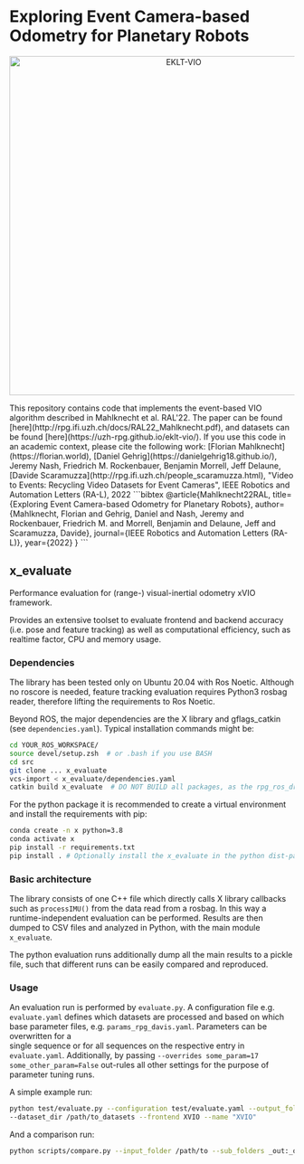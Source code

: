 # Exploring Event Camera-based Odometry for Planetary Robots
<p align="center">
    <img src="https://rpg.ifi.uzh.ch/img/papers/arxiv22_Mahlknecht.png" alt="EKLT-VIO" width="600"/>
</p>
This repository contains code that implements the event-based VIO algorithm described in Mahlknecht et al. RAL'22. The paper can be found [here](http://rpg.ifi.uzh.ch/docs/RAL22_Mahlknecht.pdf), and datasets can be found [here](https://uzh-rpg.github.io/eklt-vio/).
If you use this code in an academic context, please cite the following work:
[Florian Mahlknecht](https://florian.world), [Daniel Gehrig](https://danielgehrig18.github.io/), Jeremy Nash, 
Friedrich M. 
Rockenbauer, Benjamin Morrell, Jeff Delaune, [Davide Scaramuzza](http://rpg.ifi.uzh.ch/people_scaramuzza.html), "Video to Events: Recycling Video Datasets for Event Cameras", IEEE Robotics and Automation Letters (RA-L), 2022
```bibtex
@article{Mahlknecht22RAL,
  title={Exploring Event Camera-based Odometry for Planetary Robots},
  author={Mahlknecht, Florian and Gehrig, Daniel and Nash, Jeremy and Rockenbauer, Friedrich M. and Morrell, Benjamin and Delaune, Jeff and Scaramuzza, Davide},
  journal={IEEE Robotics and Automation Letters (RA-L)},
  year={2022}
}
```

## x_evaluate

Performance evaluation for (range-) visual-inertial odometry xVIO framework.

Provides an extensive toolset to evaluate frontend and backend accuracy (i.e. pose and feature tracking) as well as 
computational efficiency, such as realtime factor, CPU and memory usage.

### Dependencies

The library has been tested only on Ubuntu 20.04 with Ros Noetic. Although no roscore is needed, feature tracking 
evaluation requires Python3 rosbag reader, therefore lifting the requirements to Ros Noetic.

Beyond ROS, the major dependencies are the X library and gflags_catkin (see `dependencies.yaml`). Typical installation
commands might be:

```bash
cd YOUR_ROS_WORKSPACE/
source devel/setup.zsh  # or .bash if you use BASH
cd src
git clone ... x_evaluate
vcs-import < x_evaluate/dependencies.yaml
catkin build x_evaluate  # DO NOT BUILD all packages, as the rpg_ros_driver might fail, but it's not needed
```

For the python package it is recommended to create a virtual environment and install the requirements with pip:

```bash
conda create -n x python=3.8
conda activate x
pip install -r requirements.txt
pip install . # Optionally install the x_evaluate in the python dist-packages
```

### Basic architecture

The library consists of one C++ file which directly calls X library callbacks such as `processIMU()` from the data
read from a rosbag. In this way a runtime-independent evaluation can be performed. Results are then dumped to CSV files 
and analyzed in Python, with the main module `x_evaluate`.

The python evaluation runs additionally dump all the main results to a pickle file, such that different runs can be 
easily compared and reproduced.

### Usage

An evaluation run is performed by `evaluate.py`. A configuration file e.g. `evaluate.yaml` defines which datasets are
processed and based on which base parameter files, e.g. `params_rpg_davis.yaml`. Parameters can be overwritten for a  
single sequence or for all sequences on the respective entry in `evaluate.yaml`. Additionally,  by passing
`--overrides some_param=17 some_other_param=False` out-rules all other settings for the purpose of parameter tuning runs.

A simple example run:

```bash
python test/evaluate.py --configuration test/evaluate.yaml --output_folder /path/to/_out/ \
--dataset_dir /path/to_datasets --frontend XVIO --name "XVIO"
```

And a comparison run:

```bash
python scripts/compare.py --input_folder /path/to --sub_folders _out:_out_2 ----output_folder /path/to/results
```


